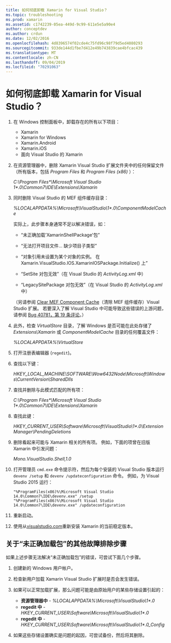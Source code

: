```yaml
---
title: 如何彻底卸载 Xamarin for Visual Studio？
ms.topic: troubleshooting
ms.prod: xamarin
ms.assetid: c1742239-05ea-449d-9c99-611e5e5a90e4
author: conceptdev
ms.author: crdun
ms.date: 12/02/2016
ms.openlocfilehash: 4d8396574f02cde4c75fd96c98f79d5ed4080293
ms.sourcegitcommit: 933de144d1fbe7d412e49b743839cae4bfcac439
ms.translationtype: MT
ms.contentlocale: zh-CN
ms.lasthandoff: 09/04/2019
ms.locfileid: "70291063"
---
```

# <a name="how-do-i-perform-a-thorough-uninstall-for-xamarin-for-visual-studio"></a>如何彻底卸载 Xamarin for Visual Studio？


1. 在 Windows 控制面板中，卸载存在的所有以下项目：

    - Xamarin
    - Xamarin for Windows
    - Xamarin.Android
    - Xamarin.iOS
    - 面向 Visual Studio 的 Xamarin

2. 在资源管理器中，删除 Xamarin Visual Studio 扩展文件夹中的任何保留文件（所有版本，包括 _Program Files_ 和 _Program Files (x86)_ ）：

    _C:\\Program Files\*\\Microsoft Visual Studio 1\*.0\\Common7\\IDE\\Extensions\\Xamarin_

3. 同时删除 Visual Studio 的 MEF 组件缓存目录：

    _%LOCALAPPDATA%\\Microsoft\\VisualStudio\\1\*.0\\ComponentModelCache_

    实际上，此步骤本身通常不足以解决错误，如：

    - “未正确加载'XamarinShellPackage'包”

    - “无法打开项目文件... 缺少项目子类型”

    - “对象引用未设置为某个对象的实例。  在 Xamarin.VisualStudio.IOS.XamarinIOSPackage.Initialize() 上”

    - “SetSite 对包无效”（在 Visual Studio 的 _ActivityLog.xml_ 中）

    - “LegacySitePackage 对包无效”（在 Visual Studio 的 _ActivityLog.xml_ 中）

    （另请参阅 [Clear MEF Component Cache](https://visualstudiogallery.msdn.microsoft.com/22b94661-70c7-4a93-9ca3-8b6dd45f47cd)（清除 MEF 组件缓存）Visual Studio 扩展。  若要深入了解 Visual Studio 中可能导致这些错误的上游问题，请参阅 [Bug 40781，第 19 条评论](https://bugzilla.xamarin.com/show_bug.cgi?id=40781#c19)。）

4. 此外，检查 _VirtualStore_ 目录，了解 Windows 是否可能在此处存储了 _Extensions\\Xamarin_ 或 _ComponentModelCache_ 目录的任何覆盖文件：

    _%LOCALAPPDATA%\\VirtualStore_

5. 打开注册表编辑器 (`regedit`)。

6. 查找以下键：

    _HKEY\_LOCAL\_MACHINE\\SOFTWARE\\Wow6432Node\\Microsoft\\Windows\\CurrentVersion\\SharedDlls_

7. 查找并删除与此模式匹配的所有项：

    _C:\\Program Files\*\\Microsoft Visual Studio 1\*.0\\Common7\\IDE\\Extensions\\Xamarin_

8. 查找此键：

    _HKEY\_CURRENT\_USER\\Software\\Microsoft\\VisualStudio\\1\*.0\\ExtensionManager\\PendingDeletions_

9. 删除看起来可能与 Xamarin 相关的所有项。  例如，下面的项曾在旧版 Xamarin 中引发问题：

    _Mono.VisualStudio.Shell,1.0_

10. 打开管理员 `cmd.exe` 命令提示符，然后为每个安装的 Visual Studio 版本运行 `devenv /setup` 和 `devenv /updateconfiguration` 命令。  例如，为 Visual Studio 2015 运行：

    ```
    "%ProgramFiles(x86)%\Microsoft Visual Studio 14.0\Common7\IDE\devenv.exe" /setup
    "%ProgramFiles(x86)%\Microsoft Visual Studio 14.0\Common7\IDE\devenv.exe" /updateconfiguration
    ```

11. 重新启动。

12. 使用从[visualstudio.com](https://visualstudio.com/xamarin/)重新安装 Xamarin 的当前稳定版本。

## <a name="additional-troubleshooting-steps-for-package-did-not-load-correctly"></a>关于“未正确加载包”的其他故障排除步骤

如果上述步骤无法解决“未正确加载包”的错误，可尝试下面几个步骤。

1. 创建新的 Windows 用户帐户。

2. 检查新用户加载 Xamarin Visual Studio 扩展时是否会发生错误。

3. 如果可以正常加载扩展，那么问题可能是由原始用户的某些存储设置引起的：

    - **资源管理器中** - _%LOCALAPPDATA%\\Microsoft\\VisualStudio\\1\*.0_
    - **regedit 中** - _HKEY\_CURRENT\_USER\\Software\\Microsoft\\VisualStudio\\1\*.0_
    - **regedit 中** - _HKEY\_CURRENT\_USER\\Software\\Microsoft\\VisualStudio\\1\*.0\_Config_

4. 如果这些存储设置确实是问题的起因，可尝试备份，然后将其删除。
